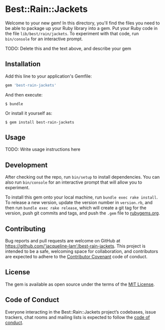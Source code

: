# Best::Rain::Jackets

Welcome to your new gem! In this directory, you'll find the files you need to be able to package up your Ruby library into a gem. Put your Ruby code in the file `lib/best/rain/jackets`. To experiment with that code, run `bin/console` for an interactive prompt.

TODO: Delete this and the text above, and describe your gem

## Installation

Add this line to your application's Gemfile:

```ruby
gem 'best-rain-jackets'
```

And then execute:

    $ bundle

Or install it yourself as:

    $ gem install best-rain-jackets

## Usage

TODO: Write usage instructions here

## Development

After checking out the repo, run `bin/setup` to install dependencies. You can also run `bin/console` for an interactive prompt that will allow you to experiment.

To install this gem onto your local machine, run `bundle exec rake install`. To release a new version, update the version number in `version.rb`, and then run `bundle exec rake release`, which will create a git tag for the version, push git commits and tags, and push the `.gem` file to [rubygems.org](https://rubygems.org).

## Contributing

Bug reports and pull requests are welcome on GitHub at https://github.com/'jacqueline-lam'/best-rain-jackets. This project is intended to be a safe, welcoming space for collaboration, and contributors are expected to adhere to the [Contributor Covenant](http://contributor-covenant.org) code of conduct.

## License

The gem is available as open source under the terms of the [MIT License](https://opensource.org/licenses/MIT).

## Code of Conduct

Everyone interacting in the Best::Rain::Jackets project’s codebases, issue trackers, chat rooms and mailing lists is expected to follow the [code of conduct](https://github.com/'jacqueline-lam'/best-rain-jackets/blob/master/CODE_OF_CONDUCT.md).
